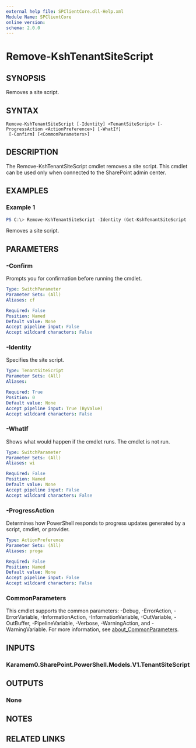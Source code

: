 ```yaml
---
external help file: SPClientCore.dll-Help.xml
Module Name: SPClientCore
online version:
schema: 2.0.0
---
```


# Remove-KshTenantSiteScript

## SYNOPSIS
Removes a site script.

## SYNTAX

```
Remove-KshTenantSiteScript [-Identity] <TenantSiteScript> [-ProgressAction <ActionPreference>] [-WhatIf]
 [-Confirm] [<CommonParameters>]
```

## DESCRIPTION
The Remove-KshTenantSiteScript cmdlet removes a site script. This cmdlet can be used only when connected to the SharePoint admin center.

## EXAMPLES

### Example 1
```powershell
PS C:\> Remove-KshTenantSiteScript -Identity (Get-KshTenantSiteScript -SiteScriptId "9595dd35-ca86-499b-aa22-06b73a4b17aa")
```

Removes a site script.

## PARAMETERS

### -Confirm
Prompts you for confirmation before running the cmdlet.

```yaml
Type: SwitchParameter
Parameter Sets: (All)
Aliases: cf

Required: False
Position: Named
Default value: None
Accept pipeline input: False
Accept wildcard characters: False
```

### -Identity
Specifies the site script.

```yaml
Type: TenantSiteScript
Parameter Sets: (All)
Aliases:

Required: True
Position: 0
Default value: None
Accept pipeline input: True (ByValue)
Accept wildcard characters: False
```

### -WhatIf
Shows what would happen if the cmdlet runs. The cmdlet is not run.

```yaml
Type: SwitchParameter
Parameter Sets: (All)
Aliases: wi

Required: False
Position: Named
Default value: None
Accept pipeline input: False
Accept wildcard characters: False
```

### -ProgressAction
Determines how PowerShell responds to progress updates generated by a script, cmdlet, or provider.

```yaml
Type: ActionPreference
Parameter Sets: (All)
Aliases: proga

Required: False
Position: Named
Default value: None
Accept pipeline input: False
Accept wildcard characters: False
```

### CommonParameters
This cmdlet supports the common parameters: -Debug, -ErrorAction, -ErrorVariable, -InformationAction, -InformationVariable, -OutVariable, -OutBuffer, -PipelineVariable, -Verbose, -WarningAction, and -WarningVariable. For more information, see [about_CommonParameters](http://go.microsoft.com/fwlink/?LinkID=113216).

## INPUTS

### Karamem0.SharePoint.PowerShell.Models.V1.TenantSiteScript

## OUTPUTS

### None

## NOTES

## RELATED LINKS

